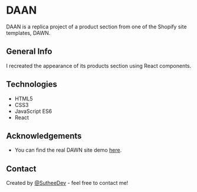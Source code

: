 # DAAN
DAAN is a replica project of a product section from one of the Shopify site templates, DAWN.

## General Info
I recreated the appearance of its products section using React components.

## Technologies
- HTML5
- CSS3
- JavaScript ES6
- React

## Acknowledgements
- You can find the real DAWN site demo [here](https://themes.shopify.com/themes/dawn/styles/default/preview?surface_detail=free-themes&surface_inter_position=1&surface_intra_position=1&surface_type=collection).

## Contact
Created by [@SutheeDev](https://github.com/SutheeDev) - feel free to contact me!
